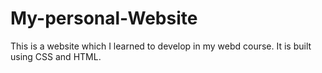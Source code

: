 # My-personal-Website

This is a website which I learned to develop in my webd course. It is built using CSS and HTML.
